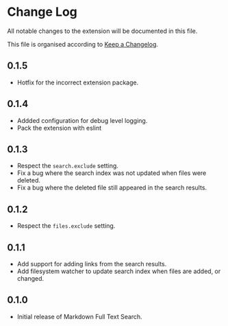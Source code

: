 # Change Log

All notable changes to the extension will be documented in this file.

This file is organised according to [Keep a Changelog](http://keepachangelog.com/).

## 0.1.5

- Hotfix for the incorrect extension package.

## 0.1.4

- Addded configuration for debug level logging.
- Pack the extension with eslint

## 0.1.3

- Respect the `search.exclude` setting.
- Fix a bug where the search index was not updated when files were deleted.
- Fix a bug where the deleted file still appeared in the search results.

## 0.1.2

- Respect the `files.exclude` setting.

## 0.1.1

- Add support for adding links from the search results.
- Add filesystem watcher to update search index when files are added, or changed.

## 0.1.0

- Initial release of Markdown Full Text Search.
